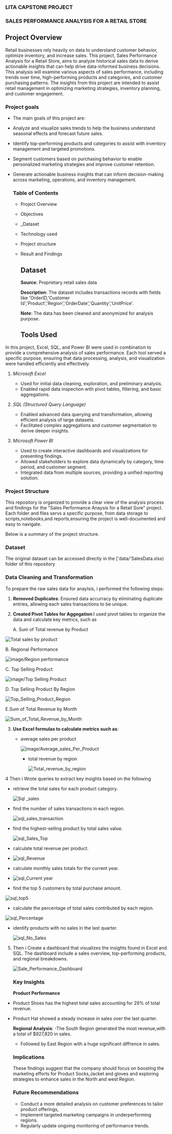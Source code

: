 ### LITA CAPSTONE PROJECT
### SALES PERFORMANCE ANALYSIS FOR A RETAIL STORE

## Project Overview
Retail businesses rely heavily on data to understand customer behavior, optimize inventory, and increase sales. This project, 
Sales Performance Analysis for a Retail Store, aims to analyze historical sales data to derive actionable insights that can help drive data-informed business decisions. 
This analysis will examine various aspects of sales performance, including trends over time, high-performing products and categories, and customer purchasing patterns. 
The insights from this project are intended to assist retail management in optimizing marketing strategies, inventory planning, and customer engagement.

### Project goals
- The main goals of this project are:
- Analyze and visualize sales trends to help the business understand seasonal effects and forecast future sales.
- Identify top-performing products and categories to assist with inventory management and targeted promotions.
- Segment customers based on purchasing behavior to enable personalized marketing strategies and improve customer retention.
- Generate actionable business insights that can inform decision-making across marketing, operations, and inventory management.

  ### Table of Contents
  - Project Overview
  - Objectives
  - _Dataset
  - Technology used
  - Project structure
  - Result and Findings
 
    ## Dataset
    **Source**: Proprietary retail sales data
    
    **Description**: The dataset includes transactions records with fields like
    'OrderID,'Customer Id','Product','Region','OrderDate','Quantity','UnitPrice'.
    
    **Note**: The data has been cleaned and anonymized for analysis purpose.

    ## Tools Used

In this project, Excel, SQL, and Power BI were used in combination to provide a comprehensive analysis of sales performance. 
Each tool served a specific purpose, ensuring that data processing, analysis, and visualization were handled efficiently and effectively.

1. *Microsoft Excel*
   - Used for initial data cleaning, exploration, and preliminary analysis.
   - Enabled rapid data inspection with pivot tables, filtering, and basic aggregations.

2. *SQL (Structured Query Language)*
   - Enabled advanced data querying and transformation, allowing efficient analysis of large datasets.
   - Facilitated complex aggregations and customer segmentation to derive deeper insights.

3. *Microsoft Power BI*
   - Used to create interactive dashboards and visualizations for presenting findings.
   - Allowed stakeholders to explore data dynamically by category, time period, and customer segment.
   - Integrated data from multiple sources, providing a unified reporting solution.
  

### Project Structure
This repository is organized to provide a clear view of the analysis process and findings for the "Sales Performance Anaysis for a Retail Sore" project.
Each folder and files servs a specific purpose, from data storage to scripts,notebooks,and reports,ensuring the project is well-documented and easy to navigate.

Below is a summary of the project structure.
### Dataset
The original dataset can be accessed directly in the ['data/'SalesData.xlsx) folder of this repository

### Data Cleaning and Transformation
To prepare the raw sales data for anaylsis, i performed the following steps:
1. **Removed Duplicates**: Ensured data accurracy by eliminating duplicate entries, allowing each sales transactions to be unique.
2. **Created Pivot Tables for Aggegation**:I used pivot tables to organize the data and calculate key metrics, such as

   A. Sum of Total revenue by Product
   
![Total sales by product](image/Total%20sales%20by%20product.JPG)

B. Regional Performance

![image/Region performance](image/Region%20performance.JPG)

C. Top Selling Product

![image/Top Selling Product](image/Top%20Selling%20Product.JPG)

D. Top Selling Product By Region

![Top_Selling_Product_Region](Top_Selling_Product_Region.JPG)



E.Sum of Total Revenue by Month

  ![Sum_of_Total_Revenue_by_Month](Sum_of_Total_Revenue_by_Month.JPG)

3. **Use Excel formulas to calculate metrics such as**:
   - average sales per product
  
     ![image/Average_sales_Per_Product](image/Average_sales_Per_Product.JPG)

     - total revenue by region
    
       ![Total_revenue_by_region](Total_revenue_by_region.JPG)


4  Then i Wrote queries to extract key insights based on the following

- retrieve the total sales for each product category.

  ![Sql _sales](Sql%20_sales.JPG)
  
- find the number of sales transactions in each region.

  ![sql_sales_transaction](sql_sales_transaction.JPG)
  
- find the highest-selling product by total sales value.

  ![sql_Sales_Top](sql_Sales_Top.JPG)
  
- calculate total revenue per product.

- ![sql_Revenue](sql_Revenue.JPG)
  
- calculate monthly sales totals for the current year.

- ![sql_Current year](sql_Current%20year.JPG)
  
- find the top 5 customers by total purchase amount.

  
![sql_top5](sql_top5.JPG)

- calculate the percentage of total sales contributed by each region.

![sql_Percentage](sql_Percentage.JPG)
  
- identify products with no sales in the last quarter.

  
  ![sql_No_Sales](sql_No_Sales.JPG)

  
5. Then i Create a dashboard that visualizes the insights found in Excel and SQL.
   The dashboard include a sales overview, top-performing products, and regional breakdowns.

   ![Sale_Performance_Dashboard](Sale_Performance_Dashboard.JPG)


   ### Key Insights
   **Product Performance**
- Product Shoes has the highest total sales accounting for 29% of total revenue.
- Product Hat showed a steady increase in sales over the last quarter.

  **Regional Analysis**:
  -The South Region generated the most revenue,with a total of $927,820 in sales.
  - Followed by East Region with a huge significant diffrence in sales.
 
  ### Implications
  These findings suggest that the company should focus on boosting the marketing efforts for Product Socks,Jacket and gloves
  and exploring strategies to enhance sales in the North and west Region.

  ### Future Recommendations
  - Conduct a more detailed analysis on customer preferences to tailor product offerings,
  - Implement targeted marketing campaigns in underperforming regions.
  - Regularly update ongoing monitoring of performance trends.

    



